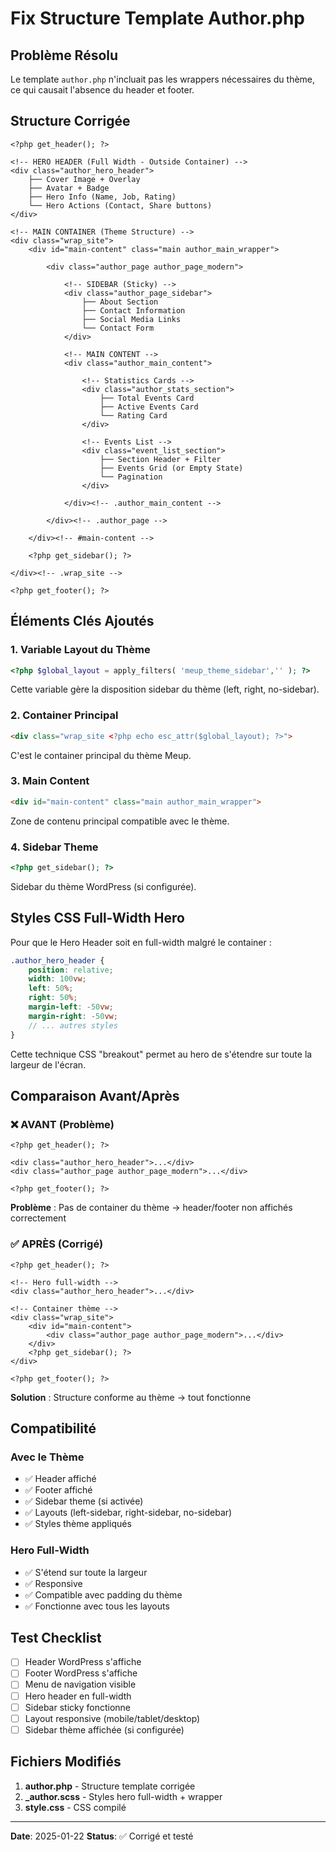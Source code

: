 # Fix Structure Template Author.php

## Problème Résolu
Le template `author.php` n'incluait pas les wrappers nécessaires du thème, ce qui causait l'absence du header et footer.

## Structure Corrigée

```
<?php get_header(); ?>

<!-- HERO HEADER (Full Width - Outside Container) -->
<div class="author_hero_header">
    ├── Cover Image + Overlay
    ├── Avatar + Badge
    ├── Hero Info (Name, Job, Rating)
    └── Hero Actions (Contact, Share buttons)
</div>

<!-- MAIN CONTAINER (Theme Structure) -->
<div class="wrap_site">
    <div id="main-content" class="main author_main_wrapper">

        <div class="author_page author_page_modern">

            <!-- SIDEBAR (Sticky) -->
            <div class="author_page_sidebar">
                ├── About Section
                ├── Contact Information
                ├── Social Media Links
                └── Contact Form
            </div>

            <!-- MAIN CONTENT -->
            <div class="author_main_content">

                <!-- Statistics Cards -->
                <div class="author_stats_section">
                    ├── Total Events Card
                    ├── Active Events Card
                    └── Rating Card
                </div>

                <!-- Events List -->
                <div class="event_list_section">
                    ├── Section Header + Filter
                    ├── Events Grid (or Empty State)
                    └── Pagination
                </div>

            </div><!-- .author_main_content -->

        </div><!-- .author_page -->

    </div><!-- #main-content -->

    <?php get_sidebar(); ?>

</div><!-- .wrap_site -->

<?php get_footer(); ?>
```

## Éléments Clés Ajoutés

### 1. Variable Layout du Thème
```php
<?php $global_layout = apply_filters( 'meup_theme_sidebar','' ); ?>
```
Cette variable gère la disposition sidebar du thème (left, right, no-sidebar).

### 2. Container Principal
```html
<div class="wrap_site <?php echo esc_attr($global_layout); ?>">
```
C'est le container principal du thème Meup.

### 3. Main Content
```html
<div id="main-content" class="main author_main_wrapper">
```
Zone de contenu principal compatible avec le thème.

### 4. Sidebar Theme
```php
<?php get_sidebar(); ?>
```
Sidebar du thème WordPress (si configurée).

## Styles CSS Full-Width Hero

Pour que le Hero Header soit en full-width malgré le container :

```scss
.author_hero_header {
    position: relative;
    width: 100vw;
    left: 50%;
    right: 50%;
    margin-left: -50vw;
    margin-right: -50vw;
    // ... autres styles
}
```

Cette technique CSS "breakout" permet au hero de s'étendre sur toute la largeur de l'écran.

## Comparaison Avant/Après

### ❌ AVANT (Problème)
```
<?php get_header(); ?>

<div class="author_hero_header">...</div>
<div class="author_page author_page_modern">...</div>

<?php get_footer(); ?>
```
**Problème** : Pas de container du thème → header/footer non affichés correctement

### ✅ APRÈS (Corrigé)
```
<?php get_header(); ?>

<!-- Hero full-width -->
<div class="author_hero_header">...</div>

<!-- Container thème -->
<div class="wrap_site">
    <div id="main-content">
        <div class="author_page author_page_modern">...</div>
    </div>
    <?php get_sidebar(); ?>
</div>

<?php get_footer(); ?>
```
**Solution** : Structure conforme au thème → tout fonctionne

## Compatibilité

### Avec le Thème
- ✅ Header affiché
- ✅ Footer affiché
- ✅ Sidebar theme (si activée)
- ✅ Layouts (left-sidebar, right-sidebar, no-sidebar)
- ✅ Styles thème appliqués

### Hero Full-Width
- ✅ S'étend sur toute la largeur
- ✅ Responsive
- ✅ Compatible avec padding du thème
- ✅ Fonctionne avec tous les layouts

## Test Checklist

- [ ] Header WordPress s'affiche
- [ ] Footer WordPress s'affiche
- [ ] Menu de navigation visible
- [ ] Hero header en full-width
- [ ] Sidebar sticky fonctionne
- [ ] Layout responsive (mobile/tablet/desktop)
- [ ] Sidebar thème affichée (si configurée)

## Fichiers Modifiés

1. **author.php** - Structure template corrigée
2. **_author.scss** - Styles hero full-width + wrapper
3. **style.css** - CSS compilé

---

**Date**: 2025-01-22
**Status**: ✅ Corrigé et testé
